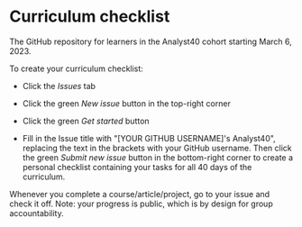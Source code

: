 # Curriculum checklist

The GitHub repository for learners in the Analyst40 cohort starting March 6, 2023.

To create your curriculum checklist:

- Click the *Issues* tab

- Click the green *New issue* button in the top-right corner

- Click the green *Get started* button

- Fill in the Issue title with "[YOUR GITHUB USERNAME]'s Analyst40", replacing the text in the brackets with your GitHub username. Then click the green *Submit new issue* button in the bottom-right corner to create a personal checklist containing your tasks for all 40 days of the curriculum.

Whenever you complete a course/article/project, go to your issue and check it off. Note: your progress is public, which is by design for group accountability.
